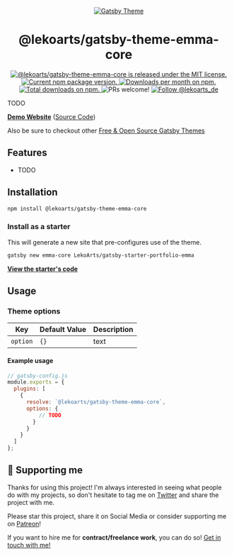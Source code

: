 <p align="center">
  <a href="https://themes.lekoarts.de">
    <img alt="Gatsby Theme" src="https://img.lekoarts.de/gatsby/gatsby-themes-illustration.png" />
  </a>
</p>
<h1 align="center">
  @lekoarts/gatsby-theme-emma-core
</h1>

<p align="center">
  <a href="https://github.com/LekoArts/gatsby-themes/blob/master/LICENSE">
    <img src="https://img.shields.io/badge/license-MIT-blue.svg" alt="@lekoarts/gatsby-theme-emma-core is released under the MIT license." />
  </a>
  <a href="https://www.npmjs.org/package/@lekoarts/gatsby-theme-emma-core">
    <img src="https://img.shields.io/npm/v/@lekoarts/gatsby-theme-emma-core.svg" alt="Current npm package version." />
  </a>
  <a href="https://npmcharts.com/compare/@lekoarts/gatsby-theme-emma-core?minimal=true">
    <img src="https://img.shields.io/npm/dm/@lekoarts/gatsby-theme-emma-core.svg" alt="Downloads per month on npm." />
  </a>
  <a href="https://npmcharts.com/compare/@lekoarts/gatsby-theme-emma-core?minimal=true">
    <img src="https://img.shields.io/npm/dt/@lekoarts/gatsby-theme-emma-core.svg" alt="Total downloads on npm." />
  </a>
  <img src="https://img.shields.io/badge/PRs-welcome-brightgreen.svg" alt="PRs welcome!" />
  <a href="https://twitter.com/intent/follow?screen_name=lekoarts_de">
      <img src="https://img.shields.io/twitter/follow/lekoarts_de.svg?label=Follow%20@lekoarts_de" alt="Follow @lekoarts_de" />
    </a>
</p>

TODO

[**Demo Website**](https://emma-core.lekoarts.de) ([Source Code](https://github.com/LekoArts/gatsby-starter-portfolio-emma))

Also be sure to checkout other [Free & Open Source Gatsby Themes](https://themes.lekoarts.de)

## Features

- TODO

## Installation

```sh
npm install @lekoarts/gatsby-theme-emma-core
```

### Install as a starter

This will generate a new site that pre-configures use of the theme.

```sh
gatsby new emma-core LekoArts/gatsby-starter-portfolio-emma
```

[**View the starter's code**](https://github.com/LekoArts/gatsby-starter-portfolio-emma)

## Usage

### Theme options

| Key      | Default Value | Description |
| -------- | ------------- | ----------- |
| `option` | `{}`          | text        |

#### Example usage

```js
// gatsby-config.js
module.exports = {
  plugins: [
    {
      resolve: `@lekoarts/gatsby-theme-emma-core`,
      options: {
          // TODO
        }
      }
    }
  ]
};
```

## 🌟 Supporting me

Thanks for using this project! I'm always interested in seeing what people do with my projects, so don't hesitate to tag me on [Twitter](https://twitter.com/lekoarts_de) and share the project with me.

Please star this project, share it on Social Media or consider supporting me on [Patreon](https://www.patreon.com/lekoarts)!

If you want to hire me for **contract/freelance work**, you can do so! [Get in touch with me!](https://www.lekoarts.de/en/contact)
